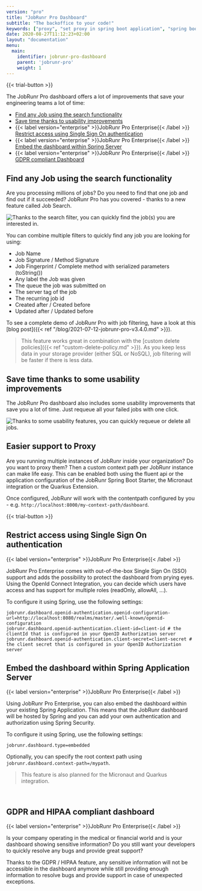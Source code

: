```yaml
---
version: "pro"
title: "JobRunr Pro Dashboard"
subtitle: "The backoffice to your code!"
keywords: ["proxy", "set proxy in spring boot application", "spring boot set proxy", "dashboard server", "gdpr compliant", "openid authentication"]
date: 2020-08-27T11:12:23+02:00
layout: "documentation"
menu: 
  main: 
    identifier: jobrunr-pro-dashboard
    parent: 'jobrunr-pro'
    weight: 1
---
```


{{< trial-button >}}

The JobRunr Pro dashboard offers a lot of improvements that save your engineering teams a lot of time:
- [Find any Job using the search functionality](#find-any-job-using-the-search-functionality)
- [Save time thanks to usability improvements](#save-time-thanks-to-some-usability-improvements)
- {{< label version="enterprise" >}}JobRunr Pro Enterprise{{< /label >}} [Restrict access using Single Sign On authentication](#restrict-access-using-single-sign-on-authentication)
- {{< label version="enterprise" >}}JobRunr Pro Enterprise{{< /label >}} [Embed the dashboard within Spring Server](#embed-the-dashboard-within-spring-application-server)
- {{< label version="enterprise" >}}JobRunr Pro Enterprise{{< /label >}} [GDPR compliant Dashboard](#gdpr-and-hipaa-compliant-dashboard)


## Find any Job using the search functionality
Are you processing millions of jobs? Do you need to find that one job and find out if it succeeded? JobRunr Pro has you covered - thanks to a new feature called Job Search.

![](/documentation/job-filters.gif "Thanks to the search filter, you can quickly find the job(s) you are interested in.")

You can combine multiple filters to quickly find any job you are looking for using:
- Job Name
- Job Signature / Method Signature
- Job Fingerprint / Complete method with serialized parameters (toString())
- Any label the Job was given
- The queue the job was submitted on
- The server tag of the job
- The recurring job id
- Created after / Created before
- Updated after / Updated before 

To see a complete demo of JobRunr Pro with job filtering, have a look at this [blog post]({{< ref "/blog/2021-07-12-jobrunr-pro-v3.4.0.md" >}}).

> This feature works great in combination with the [custom delete policies]({{< ref "custom-delete-policy.md" >}}). As you keep less data in your storage provider (either SQL or NoSQL), job filtering will be faster if there is less data.

## Save time thanks to some usability improvements
The JobRunr Pro dashboard also includes some usability improvements that save you a lot of time. Just requeue all your failed jobs with one click.

![](/documentation/jobrunr-pro-failed-requeue.png "Thanks to some usability features, you can quickly requeue or delete all jobs.")

## Easier support to Proxy
Are you running multiple instances of JobRunr inside your organization? Do you want to proxy them? Then a custom context path per JobRunr instance can make life easy. This can be enabled both using the fluent api or the application configuration of the JobRunr Spring Boot Starter, the Micronaut integration or the Quarkus Extension.

Once configured, JobRunr will work with the contentpath configured by you - e.g. `http://localhost:8000/my-context-path/dashboard`.

{{< trial-button >}}

## Restrict access using Single Sign On authentication
{{< label version="enterprise" >}}JobRunr Pro Enterprise{{< /label >}}

JobRunr Pro Enterprise comes with out-of-the-box Single Sign On (SSO) support and adds the possibility to protect the dashboard from prying eyes. Using the OpenId Connect Integration, you can decide which users have access and has support for multiple roles (readOnly, allowAll, ...).

To configure it using Spring, use the following settings:

```
jobrunr.dashboard.openid-authentication.openid-configuration-url=http://localhost:8080/realms/master/.well-known/openid-configuration
jobrunr.dashboard.openid-authentication.client-id=client-id # the clientId that is configured in your OpenID Authorization server
jobrunr.dashboard.openid-authentication.client-secret=client-secret # the client secret that is configured in your OpenID Authorization server
```

## Embed the dashboard within Spring Application Server
{{< label version="enterprise" >}}JobRunr Pro Enterprise{{< /label >}}&nbsp;

Using JobRunr Pro Enterprise, you can also embed the dashboard within your existing Spring Application. This means that the JobRunr dashboard will be hosted by Spring and you can add your own authentication and authorization using Spring Security.

To configure it using Spring, use the following settings:

```
jobrunr.dashboard.type=embedded
```

Optionally, you can specify the root context path using `jobrunr.dashboard.context-path=/mypath`.

> This feature is also planned for the Micronaut and Quarkus integration.

<br />

## GDPR and HIPAA compliant dashboard
{{< label version="enterprise" >}}JobRunr Pro Enterprise{{< /label >}}&nbsp;

Is your company operating in the medical or financial world and is your dashboard showing sensitive information? Do you still want your developers to quickly resolve any bugs and provide great support? 

Thanks to the GDPR / HIPAA feature, any sensitive information will not be accessible in the dashboard anymore while still providing enough information to resolve bugs and provide support in case of unexpected exceptions.

<br />